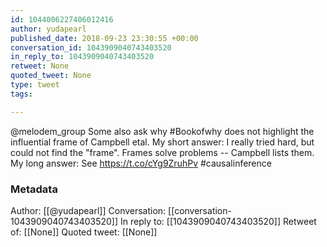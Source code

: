 ```yaml
---
id: 1044006227406012416
author: yudapearl
published_date: 2018-09-23 23:30:55 +00:00
conversation_id: 1043909040743403520
in_reply_to: 1043909040743403520
retweet: None
quoted_tweet: None
type: tweet
tags:

---
```


@melodem_group Some also ask why #Bookofwhy does not highlight the influential frame of Campbell etal. My short answer: I really tried hard, but could not find the "frame". Frames solve problems -- Campbell lists them. My long answer: See https://t.co/cYg9ZruhPv
#causalinference

### Metadata

Author: [[@yudapearl]]
Conversation: [[conversation-1043909040743403520]]
In reply to: [[1043909040743403520]]
Retweet of: [[None]]
Quoted tweet: [[None]]
